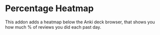 # Percentage Heatmap

This addon adds a heatmap below the Anki deck browser, that shows you how much % of reviews you did each past day.